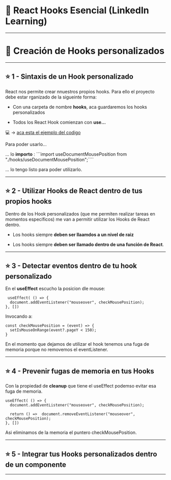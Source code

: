 # :book: React Hooks Esencial (LinkedIn Learning)

---

# :star2: Creación de Hooks personalizados

---

## :star: 1 - Sintaxis de un Hook personalizado

React nos permite crear nnuestros propios hooks. Para ello el proyecto debe estar rganizado de la sigueinte forma:

- Con una carpeta de nombre **hooks**, aca guardaremos los hooks personalizados

- Todos los React Hook comienzan con **use...**

:computer: -> [aca esta el ejemplo del codigo](https://github.com/eugenia1984/react-varios-cursos/blob/main/05_react_hook_esencial/hooks_personalizados/useDocumentMousePosition.js)

Para poder usarlo...

... lo **importo** : ```import useDocumentMousePosition from "./hooks/useDocumentMousePosition";````

... lo tengo listo para poder utilizarlo.

---

## :star: 2 - Utilizar Hooks de React dentro de tus propios hooks


Dentro de los Hook personalizados (que me permiten realizar tareas en momentos específicos) me van a permitir utilizar los Hooks de React dentro.

- Los hooks siempre **deben ser llaamdos a un nivel de raiz**

- Los hooks siempre **deben ser llamado dentro de una función de React**.

---

## :star:  3 - Detectar eventos dentro de tu hook personalizado

En el  **useEffect** escucho la posicion dle mouse:

```JSX
 useEffect( () => {
  document.addEventListener("mouseover", checkMousePosition);
}, [])
```
  
Invocando a:
  
```JSX
const checkMousePosition = (event) => {
  setIsMouseOnRange(event?.pageY < 150);
}
```

En el momento que dejamos de utilizar el hook tenemos una fuga de memoria porque no removemos el eventListener.
  
---

## :star: 4 - Prevenir fugas de memoria en tus Hooks

Con la propiedad de **cleanup** que tiene el useEffect podemso evitar esa fuga de memoria.

```JSX
useEffect( () => {
  document.addEventListener("mouseover", checkMousePosition);

  return () =>  document.removeEventListener("mouseover", checkMousePosition);
}, [])
```

Asi eliminamos de la memoria el puntero checkMousePosition.

---

## :star: 5 - Integrar tus Hooks personalizados dentro de un componente

---

